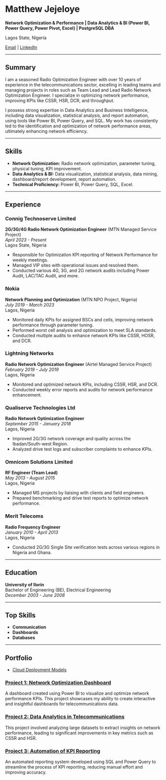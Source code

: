 # Matthew Jejeloye

**Network Optimization & Performance | Data Analytics & BI (Power BI, Power Query, Power Pivot, Excel) | PostgreSQL DBA**

Lagos State, Nigeria

[Email](mailto:jejelo2010@gmail.com) | [LinkedIn](https://www.linkedin.com/in/matthew-jejeloye-45178374)

---

## Summary

I am a seasoned Radio Optimization Engineer with over 10 years of experience in the telecommunications sector, excelling in leading teams and managing projects in roles such as Team Lead and Lead Radio Network Optimization Engineer. I specialize in optimizing network performance, improving KPIs like CSSR, HSR, DCR, and throughput.

I possess strong expertise in Data Analytics and Business Intelligence, including data visualization, statistical analysis, and report automation, using tools like Power BI, Power Query, and SQL. My work has consistently led to the identification and optimization of network performance areas, ultimately enhancing network efficiency.

---

## Skills

- **Network Optimization:** Radio network optimization, parameter tuning, physical tuning, KPI improvement.
- **Data Analytics & BI:** Data visualization, statistical analysis, data mining, dashboard/report development, report automation.
- **Technical Proficiency:** Power BI, Power Query, SQL, Excel.

---

## Experience

### Connig Technoserve Limited  
**2G/3G/4G Radio Network Optimization Engineer** (MTN Managed Service Project)  
*April 2023 - Present*  
Lagos State, Nigeria

- Responsible for Optimization KPI reporting of Network Performance for weekly meetings.
- Managed VIP sites with operational issues and resolved them.
- Conducted various 4G, 3G, and 2G network audits including Power Audit, LAC/TAC Audit, and more.

### Nokia  
**Network Planning and Optimization** (MTN NPO Project, Nigeria)  
*July 2019 - March 2023*  
Lagos, Nigeria

- Monitored daily KPIs for assigned BSCs and cells, improving network performance through parameter tuning.
- Performed worst cell analysis and optimization to meet SLA standards.
- Conducted multiple audits to enhance network KPIs like CSSR, HOSR, and DCR.

### Lightning Networks  
**Radio Network Optimization Engineer** (Airtel Managed Service Project)  
*February 2019 - July 2019*  
Lagos, Nigeria

- Monitored and optimized network KPIs, including CSSR, HSR, and DCR.
- Conducted weekly error reports and audits for network performance enhancement.

### Qualiserve Technologies Ltd  
**Radio Network Optimization Engineer**  
*September 2015 - January 2018*  
Lagos, Nigeria

- Improved 2G/3G network coverage and quality across the Ibadan/South-west Region.
- Analyzed drive test logs and subscriber complaints to enhance KPIs.

### Omnicom Solutions Limited  
**RF Engineer (Team Lead)**  
*May 2013 - August 2015*  
Lagos, Nigeria

- Managed MS projects by liaising with clients and field engineers.
- Prepared benchmarking and drive test reports to optimize network performance.

### Merit Telecoms  
**Radio Frequency Engineer**  
*January 2010 - April 2013*  
Lagos, Nigeria

- Conducted 2G/3G Single Site verification tests across various regions in Nigeria and Ghana.

---

## Education

**University of Ilorin**  
Bachelor of Engineering (BE), Electrical Engineering  
*December 2003 - June 2008*

---

## Top Skills

- **Communication**
- **Dashboards**
- **Databases**


-----
## Portfolio

- [Cloud Deployment Models](Cloud_Deployment_Models.md)


### [Project 1: Network Optimization Dashboard](https://github.com/yourusername/project1)
A dashboard created using Power BI to visualize and optimize network performance KPIs. This project showcases my ability to create interactive and insightful dashboards for telecommunications data.

### [Project 2: Data Analytics in Telecommunications](https://github.com/yourusername/project2)
This project involved analyzing large datasets to extract insights on network performance, leading to significant improvements in key metrics such as CSSR and HSR.

### [Project 3: Automation of KPI Reporting](https://github.com/yourusername/project3)
An automated reporting system developed using SQL and Power Query to streamline the process of KPI reporting, reducing manual effort and improving accuracy.
